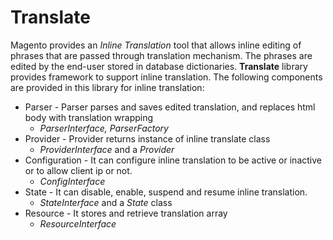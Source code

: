 # Translate

Magento provides an *Inline Translation* tool that allows inline editing of phrases that are passed through translation mechanism. The phrases are edited by the end-user stored in database dictionaries. **Translate** library provides framework to support inline translation. The following components are provided in this library for inline translation:

 * Parser - Parser parses and saves edited translation, and replaces html body with translation wrapping
   * *ParserInterface, ParserFactory*
 * Provider - Provider returns instance of inline translate class
   * *ProviderInterface* and a *Provider*
 * Configuration - It can configure inline translation to be active or inactive or to allow client ip or not.
   * *ConfigInterface*
 * State - It can disable, enable, suspend and resume inline translation.
   * *StateInterface* and a *State* class
 * Resource - It stores and retrieve translation array
   * *ResourceInterface*